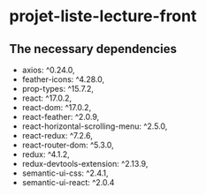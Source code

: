 # projet-liste-lecture-front


## The necessary dependencies
- axios: ^0.24.0,
- feather-icons: ^4.28.0,
- prop-types: ^15.7.2,
- react: ^17.0.2,
- react-dom: ^17.0.2,
- react-feather: ^2.0.9,
- react-horizontal-scrolling-menu: ^2.5.0,
- react-redux: ^7.2.6,
- react-router-dom: ^5.3.0,
- redux: ^4.1.2,
- redux-devtools-extension: ^2.13.9,
- semantic-ui-css: ^2.4.1,
- semantic-ui-react: ^2.0.4
